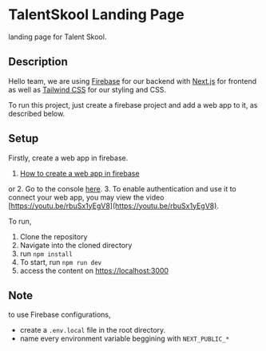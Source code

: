 # TalentSkool Landing Page
landing page for Talent Skool.


## Description

Hello team, we are using [Firebase](https://firebase.google.com) for our backend with [Next.js](https://nextjs.org) for frontend as well as [Tailwind CSS](https://tailwindcss.com) for our styling and CSS.

To run this project, just create a firebase project and add a web app to it, as described below.


## Setup

Firstly, create a web app in firebase.
1. [How to create a web app in firebase](https://firebase.google.com/docs/web/setup)

or 
2. Go to the console [here](https://console.firebase.google.com).
3. To enable authentication and use it to connect your web app, you may view the video [https://youtu.be/rbuSx1yEgV8](https://youtu.be/rbuSx1yEgV8).



To run,
1. Clone the repository
2. Navigate into the cloned directory
3. run `npm install`
4. To start, run `npm run dev`
5. access the content on [https://localhost:3000](https://localhost:3000)

## Note 
to use Firebase configurations,
- create a `.env.local` file in the root directory.
- name every environment variable beggining with `NEXT_PUBLIC_*`
